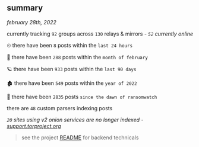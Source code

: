 
## summary
_february 28th, 2022_

currently tracking `92` groups across `130` relays & mirrors - _`52` currently online_

⏲ there have been `8` posts within the `last 24 hours`

🦈 there have been `288` posts within the `month of february`

🪐 there have been `933` posts within the `last 90 days`

🏚 there have been `549` posts within the `year of 2022`

🦕 there have been `2835` posts `since the dawn of ransomwatch`

there are `48` custom parsers indexing posts

_`20` sites using v2 onion services are no longer indexed - [support.torproject.org](https://support.torproject.org/onionservices/v2-deprecation/)_

> see the project [README](https://github.com/thetanz/ransomwatch#ransomwatch--) for backend technicals

